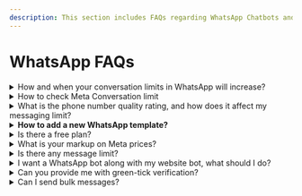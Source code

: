 ```yaml
---
description: This section includes FAQs regarding WhatsApp Chatbots and Pricing
---
```


# WhatsApp FAQs

<details>

<summary>How and when your conversation limits in WhatsApp will increase?</summary>

Each time you initiate a new conversation with a unique customer Meta will determine if your limit should be increased. This determination is based on the following criteria:

* your phone number status is **Connected**
* your phone number quality rating is **Medium** or **High**
* in the last 7 days, you have initiated X or more conversations with unique customers, where X is your current messaging limit divided by 2

If you meet all conditions, we will increase your messaging limit by one level in 24 hours.

</details>

<details>

<summary>How to check Meta Conversation limit</summary>

You can check your current messaging limits in the **WhatsApp Manager** > **Overview Dashboard** > **Insights** tab. The panel depicted below will only show your current limit if your messaging limit has increased from the default limit of 250.

<img src="https://scontent-bom1-1.xx.fbcdn.net/v/t39.2365-6/354555723_1304614063804364_7780175792662997155_n.png?_nc_cat=110&#x26;ccb=1-7&#x26;_nc_sid=ad8a9d&#x26;_nc_ohc=86uelZPZVaEAX8DaIac&#x26;_nc_ht=scontent-bom1-1.xx&#x26;oh=00_AfDvVk7W3P_5oG_682nkpa4iKYXTuYQOTL8j5yx9pDC2BA&#x26;oe=64DB432B" alt="" data-size="original">

</details>

<details>

<summary>What is the phone number quality rating, and how does it affect my messaging limit?</summary>

The phone number quality rating is a measure of your phone number's reliability and trustworthiness when initiating conversations with customers. If your phone number has been flagged in the last 7 days, Meta will immediately decrease your messaging limit by one level. This means you will have a reduced capacity to initiate new conversations with unique customers.

</details>

<details>

<summary><strong>How to add a new WhatsApp template?</strong></summary>

You can create templates either from the WhatsApp Meta Manager or using the Romulus template tab.

</details>

<details>

<summary>Is there a free plan?</summary>

No, WhatsApp's new policies do not allow free trials; if anyone provides it, it is nothing but false advertising.

</details>

<details>

<summary>What is your markup on Meta prices?</summary>

We do not charge anything on top of Meta conversation charges; you pay the WhatsApp conversations fee directly to Meta.

</details>

<details>

<summary>Is there any message limit?</summary>

No, all charges are conversations based. Romulus platform pricing is based on the plan of conversations you choose.

</details>

<details>

<summary>I want a WhatsApp bot along with my website bot, what should I do?</summary>

You must take two separate subscriptions, as WhatsApp has a different pricing structure.

</details>

<details>

<summary>Can you provide me with green-tick verification?</summary>

We do; we'll get you through everything once you start with us.

</details>

<details>

<summary>Can I send bulk messages?</summary>

Yes, they can be scheduled and targeted as per your strategy.

</details>
